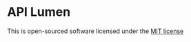 # API Lumen

This is open-sourced software licensed under the [MIT license](http://opensource.org/licenses/MIT)
